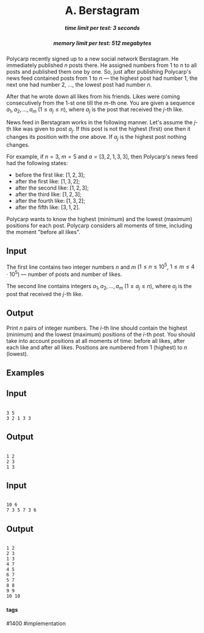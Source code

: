 <h1 style='text-align: center;'> A. Berstagram</h1>

<h5 style='text-align: center;'>time limit per test: 3 seconds</h5>
<h5 style='text-align: center;'>memory limit per test: 512 megabytes</h5>

Polycarp recently signed up to a new social network Berstagram. He immediately published $n$ posts there. He assigned numbers from $1$ to $n$ to all posts and published them one by one. So, just after publishing Polycarp's news feed contained posts from $1$ to $n$ — the highest post had number $1$, the next one had number $2$, ..., the lowest post had number $n$.

After that he wrote down all likes from his friends. Likes were coming consecutively from the $1$-st one till the $m$-th one. You are given a sequence $a_1, a_2, \dots, a_m$ ($1 \le a_j \le n$), where $a_j$ is the post that received the $j$-th like.

News feed in Berstagram works in the following manner. Let's assume the $j$-th like was given to post $a_j$. If this post is not the highest (first) one then it changes its position with the one above. If $a_j$ is the highest post nothing changes. 

For example, if $n=3$, $m=5$ and $a=[3,2,1,3,3]$, then Polycarp's news feed had the following states:

* before the first like: $[1, 2, 3]$;
* after the first like: $[1, 3, 2]$;
* after the second like: $[1, 2, 3]$;
* after the third like: $[1, 2, 3]$;
* after the fourth like: $[1, 3, 2]$;
* after the fifth like: $[3, 1, 2]$.

Polycarp wants to know the highest (minimum) and the lowest (maximum) positions for each post. Polycarp considers all moments of time, including the moment "before all likes".

## Input

The first line contains two integer numbers $n$ and $m$ ($1 \le n \le 10^5$, $1 \le m \le 4 \cdot10^5$) — number of posts and number of likes. 

The second line contains integers $a_1, a_2, \dots, a_m$ ($1 \le a_j \le n$), where $a_j$ is the post that received the $j$-th like.

## Output

Print $n$ pairs of integer numbers. The $i$-th line should contain the highest (minimum) and the lowest (maximum) positions of the $i$-th post. You should take into account positions at all moments of time: before all likes, after each like and after all likes. Positions are numbered from $1$ (highest) to $n$ (lowest).

## Examples

## Input


```

3 5
3 2 1 3 3

```
## Output


```

1 2
2 3
1 3

```
## Input


```

10 6
7 3 5 7 3 6

```
## Output


```

1 2
2 3
1 3
4 7
4 5
6 7
5 7
8 8
9 9
10 10

```


#### tags 

#1400 #implementation 